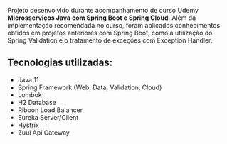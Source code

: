Projeto desenvolvido durante acompanhamento de curso Udemy **Microsserviços Java com Spring Boot e Spring Cloud**.
Além da implementação recomendada no curso, foram aplicados conhecimentos obtidos em projetos anteriores com Spring Boot, como a utilização do Spring Validation e o tratamento de exceções com Exception Handler.

## Tecnologias utilizadas:
- Java 11
- Spring Framework (Web, Data, Validation, Cloud)
- Lombok
- H2 Database
- Ribbon Load Balancer
- Eureka Server/Client
- Hystrix
- Zuul Api Gateway
